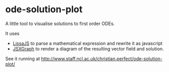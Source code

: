 ode-solution-plot
=================

A little tool to visualise solutions to first order ODEs.

It uses

* [LissaJS](https://github.com/numbas/LissaJS) to parse a mathematical expression and rewrite it as javascript
* [JSXGraph](http://jsxgraph.uni-bayreuth.de/) to render a diagram of the resulting vector field and solution.

See it running at http://www.staff.ncl.ac.uk/christian.perfect/ode-solution-plot/
